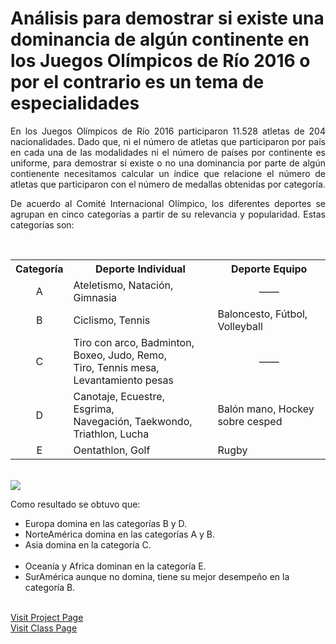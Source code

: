 # Análisis para demostrar si existe una dominancia de alg&uacute;n continente en los Juegos Ol&iacute;mpicos de R&iacute;o 2016 o por el contrario es un tema de especialidades

<p align="justify">
En los Juegos Ol&iacute;mpicos de R&iacute;o 2016 participaron 11.528 atletas de 204 nacionalidades. Dado que, ni el n&uacute;mero de atletas que participaron por pa&iacute;s en cada una de las modalidades ni el n&uacute;mero de pa&iacute;ses por continente es uniforme, para demostrar si existe o no una dominancia por parte de alg&uacute;n contienente necesitamos calcular un &iacute;ndice que relacione el n&uacute;mero de atletas que participaron con el n&uacute;mero de medallas obtenidas por categor&iacute;a.
</p>
<p align="justify">
De acuerdo al Comit&eacute; Internacional Ol&iacute;mpico, los diferentes deportes se agrupan en cinco categor&iacute;as a partir de su relevancia y popularidad. Estas categor&iacute;as son:
</p>
</div>
<br>
<table align="center">
  <tbody>
	  <tr><th>Categor&iacute;a</th><th>Deporte Individual</th><th>Deporte Equipo</th></tr>
		<tr><td align="center">A</td><td>Ateletismo, Nataci&oacute;n, Gimnasia</td><td align="center">——</td></tr>
		<tr><td align="center">B</td><td>Ciclismo, Tennis</td><td>Baloncesto, F&uacute;tbol, Volleyball</td></tr>
		<tr><td align="center">C</td><td>Tiro con arco, Badminton, Boxeo, Judo, Remo,<br>Tiro, Tennis mesa, Levantamiento pesas</td><td align="center">——</td></tr>
		<tr><td align="center">D</td><td>Canotaje, Ecuestre, Esgrima,<br>Navegaci&oacute;n, Taekwondo, Triathlon, Lucha</td><td>Bal&oacute;n mano, Hockey sobre cesped</td></tr>
		<tr><td align="center">E</td><td>Oentathlon, Golf</td><td>Rugby</td></tr>
	</tbody>
</table>
<br>
<img src="https://arturopolo.github.io/dominancia-juegos-olimpicos-rio.github.io/Overview.jpg">
<br>
<p align="justify">Como resultado se obtuvo que:</p>
<ul>
    <li>Europa domina en las categor&iacute;as B y D.</li>
    <li>NorteAm&eacute;rica domina en las categor&iacute;as A y B.</li>
    <li>Asia domina en la categor&iacute;a C.</li>
    <li>Ocean&iacute;a y Africa dominan en la categor&iacute;a E.</li>
    <li>SurAm&eacute;rica aunque no domina, tiene su mejor desempe&ntilde;o en la categor&iacute;a B.</li>
</ul>
<br>
<a href="https://arturopolo.github.io/dominancia-juegos-olimpicos-rio.github.io/">Visit Project Page</a>
<br>
<a href="http://johnguerra.co/classes/visual_analytics_fall_2017">Visit Class Page</a>
<br>
